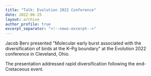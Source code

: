 ```yaml
---
title: "Talk: Evolution 2022 Conference"
date: 2022-06-25
layout: archive
author_profile: true
excerpt_separator: "<!--news-excerpt-->"
---
```

Jacob Berv presented "Molecular early burst associated with the diversification of birds at the K–Pg boundary" at the Evolution 2022 conference in Cleveland, Ohio.

<!--news-excerpt-->
The presentation addressed rapid diversification following the end-Cretaceous event.
